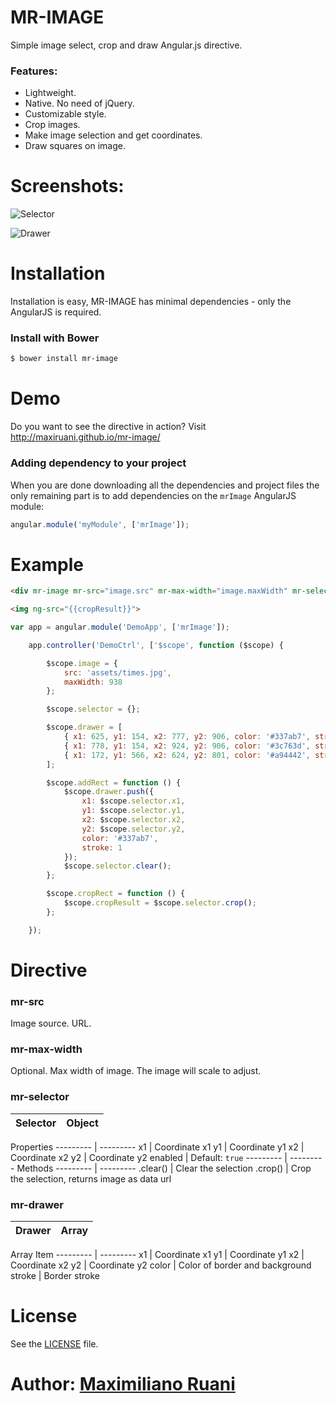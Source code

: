 # MR-IMAGE

Simple image select, crop and draw Angular.js directive.

### Features:

 * Lightweight.
 * Native. No need of jQuery.
 * Customizable style.
 * Crop images.
 * Make image selection and get coordinates.
 * Draw squares on image.

# Screenshots:

![Selector](https://raw.github.com/maxiruani/mr-image/master/misc/screenshots/1.png "Selector")

![Drawer](https://raw.github.com/maxiruani/mr-image/master/misc/screenshots/2.png "Drawer")

# Installation

Installation is easy, MR-IMAGE has minimal dependencies - only the AngularJS is required.

### Install with Bower
```sh
$ bower install mr-image
```

# Demo

Do you want to see the directive in action? Visit http://maxiruani.github.io/mr-image/

### Adding dependency to your project

When you are done downloading all the dependencies and project files the only remaining part is to add dependencies on the `mrImage` AngularJS module:

```js
angular.module('myModule', ['mrImage']);
```

# Example

```html
<div mr-image mr-src="image.src" mr-max-width="image.maxWidth" mr-selector="selector" mr-drawer="drawer"></div>

<img ng-src="{{cropResult}}">
```

```js
var app = angular.module('DemoApp', ['mrImage']);

    app.controller('DemoCtrl', ['$scope', function ($scope) {

        $scope.image = {
            src: 'assets/times.jpg',
            maxWidth: 938
        };

        $scope.selector = {};

        $scope.drawer = [
            { x1: 625, y1: 154, x2: 777, y2: 906, color: '#337ab7', stroke: 1 },
            { x1: 778, y1: 154, x2: 924, y2: 906, color: '#3c763d', stroke: 1 },
            { x1: 172, y1: 566, x2: 624, y2: 801, color: '#a94442', stroke: 1 }
        ];

        $scope.addRect = function () {
            $scope.drawer.push({
                x1: $scope.selector.x1,
                y1: $scope.selector.y1,
                x2: $scope.selector.x2,
                y2: $scope.selector.y2,
                color: '#337ab7',
                stroke: 1
            });
            $scope.selector.clear();
        };

        $scope.cropRect = function () {
            $scope.cropResult = $scope.selector.crop();
        };

    });
```

# Directive

### mr-src
Image source. URL.

### mr-max-width
Optional. Max width of image. The image will scale to adjust.

### mr-selector

Selector  | Object
--------- | ---------
Properties
--------- | ---------
x1        | Coordinate x1
y1        | Coordinate y1
x2        | Coordinate x2
y2        | Coordinate y2
enabled   | Default: `true`
--------- | ---------
Methods
--------- | ---------
.clear()  | Clear the selection
.crop()   | Crop the selection, returns image as data url


### mr-drawer

Drawer    | Array
--------- | ---------
Array Item
--------- | ---------
x1        | Coordinate x1
y1        | Coordinate y1
x2        | Coordinate x2
y2        | Coordinate y2
color     | Color of border and background
stroke    | Border stroke

# License

See the [LICENSE](https://github.com/maxiruani/mr-image/blob/master/LICENSE) file.

# Author: [Maximiliano Ruani](http://github.com/maxiruani)